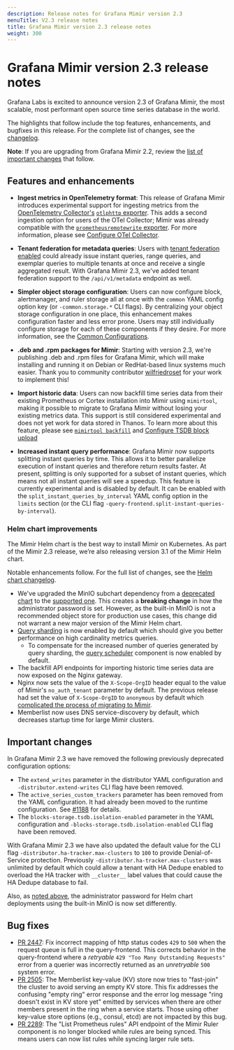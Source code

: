 ```yaml
---
description: Release notes for Grafana Mimir version 2.3
menuTitle: V2.3 release notes
title: Grafana Mimir version 2.3 release notes
weight: 300
---
```


# Grafana Mimir version 2.3 release notes

Grafana Labs is excited to announce version 2.3 of Grafana Mimir, the most scalable, most performant open source time series database in the world.

The highlights that follow include the top features, enhancements, and bugfixes in this release. For the complete list of changes, see the [changelog](https://github.com/grafana/mimir/blob/main/CHANGELOG.md).

**Note**: If you are upgrading from Grafana Mimir 2.2, review the [list of important changes](#important-changes) that follow.

## Features and enhancements

- **Ingest metrics in OpenTelemetry format**:
  This release of Grafana Mimir introduces experimental support for ingesting metrics from the [OpenTelemetry Collector's](https://opentelemetry.io/docs/collector/) [`otlphttp` exporter](https://github.com/open-telemetry/opentelemetry-collector/blob/main/exporter/otlphttpexporter/README.md). This adds a second ingestion option for users of the OTel Collector; Mimir was already compatible with the [`prometheusremotewrite` exporter](https://github.com/open-telemetry/opentelemetry-collector-contrib/tree/main/exporter/prometheusremotewriteexporter). For more information, please see [Configure OTel Collector](../../configure/configure-otel-collector/).

- **Tenant federation for metadata queries**:
  Users with [tenant federation enabled](../../manage/secure/authentication-and-authorization/#grafana-mimir-authentication-and-authorization) could already issue instant queries, range queries, and exemplar queries to multiple tenants at once and receive a single aggregated result. With Grafana Mimir 2.3, we've added tenant federation support to the `/api/v1/metadata` endpoint as well.

- **Simpler object storage configuration**:
  Users can now configure block, alertmanager, and ruler storage all at once with the `common` YAML config option key (or `-common.storage.*` CLI flags). By centralizing your object storage configuration in one place, this enhancement makes configuration faster and less error prone. Users may still individually configure storage for each of these components if they desire. For more information, see the [Common Configurations](../../configure/about-configurations/#common-configurations).

- **.deb and .rpm packages for Mimir**:
  Starting with version 2.3, we're publishing .deb and .rpm files for Grafana Mimir, which will make installing and running it on Debian or RedHat-based linux systems much easier. Thank you to community contributor [wilfriedroset](https://github.com/wilfriedroset) for your work to implement this!

- **Import historic data**:
  Users can now backfill time series data from their existing Prometheus or Cortex installation into Mimir using `mimirtool`, making it possible to migrate to Grafana Mimir without losing your existing metrics data. This support is still considered experimental and does not yet work for data stored in Thanos. To learn more about this feature, please see [`mimirtool backfill`](../../manage/tools/mimirtool/#backfill) and [Configure TSDB block upload](../../configure/configure-tsdb-block-upload/)

- **Increased instant query performance**:
  Grafana Mimir now supports splitting instant queries by time. This allows it to better parallelize execution of instant queries and therefore return results faster. At present, splitting is only supported for a subset of instant queries, which means not all instant queries will see a speedup. This feature is currently experimental and is disabled by default. It can be enabled with the `split_instant_queries_by_interval` YAML config option in the `limits` section (or the CLI flag `-query-frontend.split-instant-queries-by-interval`).

### Helm chart improvements

The Mimir Helm chart is the best way to install Mimir on Kubernetes. As part of the Mimir 2.3 release, we’re also releasing version 3.1 of the Mimir Helm chart.

Notable enhancements follow. For the full list of changes, see the [Helm chart changelog](https://github.com/grafana/mimir/tree/main/operations/helm/charts/mimir-distributed/CHANGELOG.md).

- We've upgraded the MinIO subchart dependency from a [deprecated chart](https://helm.min.io/) to the [supported one](https://charts.min.io/). This creates a **breaking change** in how the administrator password is set. However, as the built-in MinIO is not a recommended object store for production use cases, this change did not warrant a new major version of the Mimir Helm chart.
- [Query sharding](../../references/architecture/query-sharding/) is now enabled by default which should give you better performance on high cardinality metrics queries.
  - To compensate for the increased number of queries generated by query sharding, the [query scheduler](../../references/architecture/components/query-scheduler/) component is now enabled by default.
- The backfill API endpoints for importing historic time series data are now exposed on the Nginx gateway.
- Nginx now sets the value of the `X-Scope-OrgID` header equal to the value of Mimir's `no_auth_tenant` parameter by default. The previous release had set the value of `X-Scope-OrgID` to `anonymous` by default which [complicated the process of migrating to Mimir](https://github.com/grafana/mimir/issues/2563).
- Memberlist now uses DNS service-discovery by default, which decreases startup time for large Mimir clusters.

## Important changes

In Grafana Mimir 2.3 we have removed the following previously deprecated configuration options:

- The `extend_writes` parameter in the distributor YAML configuration and `-distributor.extend-writes` CLI flag have been removed.
- The `active_series_custom_trackers` parameter has been removed from the YAML configuration. It had already been moved to the runtime configuration. See [#1188](https://github.com/grafana/mimir/pull/1188) for details.
- The `blocks-storage.tsdb.isolation-enabled` parameter in the YAML configuration and `-blocks-storage.tsdb.isolation-enabled` CLI flag have been removed.

With Grafana Mimir 2.3 we have also updated the default value for the CLI flag `-distributor.ha-tracker.max-clusters` to `100` to provide Denial-of-Service protection. Previously `-distributor.ha-tracker.max-clusters` was unlimited by default which could allow a tenant with HA Dedupe enabled to overload the HA tracker with `__cluster__` label values that could cause the HA Dedupe database to fail.

Also, as [noted above](#helm-chart-improvements), the administrator password for Helm chart deployments using the built-in MinIO is now set differently.

## Bug fixes

- [PR 2447](https://github.com/grafana/mimir/pull/2447): Fix incorrect mapping of http status codes `429` to `500` when the request queue is full in the query-frontend. This corrects behavior in the query-frontend where a _retryable_ `429 "Too Many Outstanding Requests"` error from a querier was incorrectly returned as an _unretryable_ `500` system error.
- [PR 2505](https://github.com/grafana/mimir/pull/2505): The Memberlist key-value (KV) store now tries to "fast-join" the cluster to avoid serving an empty KV store. This fix addresses the confusing "empty ring" error response and the error log message "ring doesn't exist in KV store yet" emitted by services when there are other members present in the ring when a service starts. Those using other key-value store options (e.g., consul, etcd) are not impacted by this bug.
- [PR 2289](https://github.com/grafana/mimir/pull/2289): The "List Prometheus rules" API endpoint of the Mimir Ruler component is no longer blocked while rules are being synced. This means users can now list rules while syncing larger rule sets.
